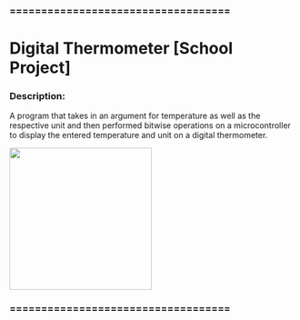### ===================================
# Digital Thermometer [School Project]
### Description:
A program that takes in an argument for temperature as well as the respective unit and then performed bitwise operations on a microcontroller to display the entered temperature and unit on a digital thermometer.

<img src="https://imgur.com/I7I2QOQ.jpg" width="250">

### ===================================
